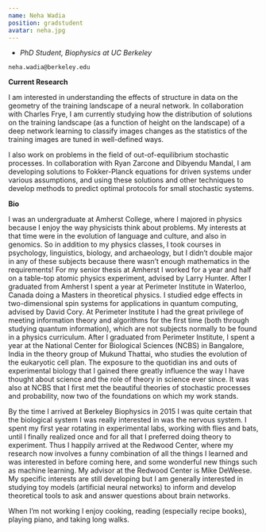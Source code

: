 ```yaml
---
name: Neha Wadia
position: gradstudent
avatar: neha.jpg
---
```


- _PhD Student, Biophysics at UC Berkeley_<br>

<i class="fa fa-envelope-o"></i> `neha.wadia@berkeley.edu`

**Current Research**

I am interested in understanding the effects of structure in data on the geometry of the training landscape of a neural network. In collaboration with Charles Frye, I am currently studying how the distribution of solutions on the training landscape (as a function of height on the landscape) of a deep network learning to classify images changes as the statistics of the training images are tuned in well-defined ways.

I also work on problems in the field of out-of-equilibrium stochastic processes. In collaboration with Ryan Zarcone and Dibyendu Mandal, I am developing solutions to Fokker-Planck equations for driven systems under various assumptions, and using these solutions and other techniques to develop methods to predict optimal protocols for small stochastic systems.

**Bio**

I was an undergraduate at Amherst College, where I majored in physics because I enjoy the way physicists think about problems. My interests at that time were in the evolution of language and culture, and also in genomics. So in addition to my physics classes, I took courses in psychology, linguistics, biology, and archaeology, but I didn’t double major in any of these subjects because there wasn’t enough mathematics in the requirements! For my senior thesis at Amherst I worked for a year and half on a table-top atomic physics experiment, advised by Larry Hunter. After I graduated from Amherst I spent a year at Perimeter Institute in Waterloo, Canada doing a Masters in theoretical physics. I studied edge effects in two-dimensional spin systems for applications in quantum computing, advised by David Cory. At Perimeter Institute I had the great privilege of meeting information theory and algorithms for the first time (both through studying quantum information), which are not subjects normally to be found in a physics curriculum. After I graduated from Perimeter Institute, I spent a year at the National Center for Biological Sciences (NCBS) in Bangalore, India in the theory group of Mukund Thattai, who studies the evolution of the eukaryotic cell plan. The exposure to the quotidian ins and outs of experimental biology that I gained there greatly influence the way I have thought about science and the role of theory in science ever since. It was also at NCBS that I first met the beautiful theories of stochastic processes and probability, now two of the foundations on which my work stands.

By the time I arrived at Berkeley Biophysics in 2015 I was quite certain that the biological system I was really interested in was the nervous system. I spent my first year rotating in experimental labs, working with flies and bats, until I finally realized once and for all that I preferred doing theory to experiment. Thus I happily arrived at the Redwood Center, where my research now involves a funny combination of all the things I learned and was interested in before coming here, and some wonderful new things such as machine learning. My advisor at the Redwood Center is Mike DeWeese. My specific interests are still developing but I am generally interested in studying toy models (artificial neural networks) to inform and develop theoretical tools to ask and answer questions about brain networks.

When I’m not working I enjoy cooking, reading (especially recipe books), playing piano, and taking long walks.
